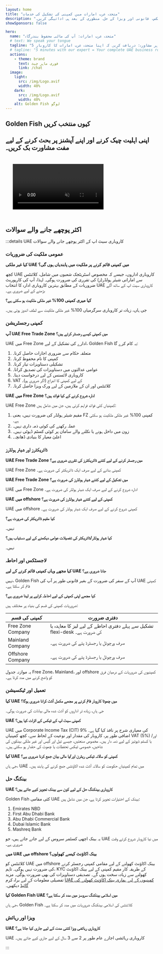 ```yaml
---
layout: home
title: "متحدہ عرب امارات میں کمپنی کی تشکیل کی خدمات"
description: "متحدہ عرب امارات میں ماہر کمپنی کی تشکیل اور معاونت کی خدمات۔ کمپنی کا قیام، بینکنگ، ٹیکس، قانونی اور ویزا کے حل۔ منظوری کے بعد ہی ادائیگی کریں۔"
showSponsors: false

hero:
  name: "متحدہ عرب امارات: آپ کی مالی محفوظ بندرگاہ"
  # text: We speak your tongue
  tagline: "5 منٹ کا ماہر مشاورہ: دریافت کریں کہ اپنا متحدہ عرب امارات کا کاروبار <span class='hl'>خطرے سے پاک</span> کیسے قائم کریں"
  # tagline: "5 minutes with our expert = Your complete UAE business roadmap"
  actions:
    - theme: brand
      text: فوری ماہر چیٹ
      link: /chat
  image:
    light:
      src: /img/Logo.avif
      width: 40%
    dark:
      src: /img/Logo.avif
      width: 40%
    alt: Golden Fish لوگو
---
```


<FeatureBlock :card="{
  title: 'کمپنی کے قیام کی رہنمائی',
  details: '**Free Zone، offshore، Mainland، branch** میں کمپنیاں قائم کرنے کی مکمل رہنمائی۔ \n\n* Free Zones اور Mainland میں 100% غیر ملکی ملکیت دستیاب\n* کم ٹیکس کی شرح - صرف 9% کارپوریٹ ٹیکس\n* کرنسی کنٹرول نہیں - آسان سرمایہ واپسی\n\n[مزید جانیں](/uae-business/offer/company-registration/)',
  link: '/uae-business/offer/company-registration/',
  src: {
    light: '/img/iStock-2051326997.avif',
    dark: '/img/iStock-1448478309.jpg',
    width: '100%'
  },
  inversion: false
}" />

<FeatureBlock :card="{
  title: 'بینکنگ کے حل',
  details: 'متحدہ عرب امارات کے قابل اعتماد بینکوں کے ساتھ آسانی سے کاروباری یا ذاتی بینک اکاؤنٹ کھولیں۔ \n\n* حکومتی منظوریوں کے لیے مکمل PRO خدمات\n* مکمل بینکنگ پیکج کا قیام\n* **96% کامیابی کی شرح**\n\n[مزید جانیں](/uae-business/offer/banking/)',
  link: '/uae-business/offer/banking/',
  src: {
    light: '/img/iStock-2153786564.avif',
    dark: '/img/iStock-2166793628.avif',
    width: '100%'
  },
  inversion: true
}" />

<FeatureBlock :card="{
  title: 'Golden Visa اور رہائش',
  details: 'طویل مدتی رہائش کے لیے متحدہ عرب امارات کا **Golden Visa** آسان درخواست کے عمل کے ساتھ حاصل کریں۔ \n\n* **ہر 6 ماہ میں متحدہ عرب امارات داخل ہونے کی ضرورت نہیں**\n* اہلیت کی شرائط برقرار رکھنے پر تجدید کے اختیار کے ساتھ 10 سال کی مدت\n* 92% کامیابی کی شرح\n\n[مزید جانیں](/uae-business/offer/golden-visa/)',
  link: '/uae-business/offer/golden-visa/',
  src: {
    light: '/img/iStock-1312241253.avif',
    dark: '/img/ILONMASKID.webp',
    width: '100%'
  },
  inversion: false
}" />

<FeatureCards :features="[
  {
    title: 'تعمیل کی خدمات',
    details: 'ہمارے ماہرین آپ کو پیچیدہ متحدہ عرب امارات کے ریگولیٹری تقاضوں کے ذریعے رہنمائی فراہم کرتے ہیں، بشمول ESR رپورٹس اور UBO فائلنگ۔',
    items: [],
    linkText: 'مزید جانیں',
    link: '/uae-business/company-registration/Protect-Your-Business',
    icon: {
      light: '/img/iStock-1299393716.avif',
      dark: '/img/iStock-2149731304.avif',
      alt: 'تعمیل کی خدمات'
    }
  },
  {
    title: 'کارپوریٹ ٹیکس اور VAT',
    details: 'ماہر مشورہ Federal Tax Authority (FTA) کے ساتھ کارپوریٹ ٹیکس اور VAT کی ذمہ داریوں کی تعمیل کو یقینی بناتا ہے۔',
    items: [],
    linkText: 'مزید جانیں',
    link: '/uae-business/company-registration/accounting-legal',
    icon: {
      light: '/img/iStock-1018285934.avif',
      dark: '/img/iStock-584576538.avif',
      alt: 'ٹیکس کی خدمات'
    }
  },
  {
    title: 'قانونی خدمات',
    details: 'قانونی ٹیم M&As، کارپوریٹ تنظیم نو، مالیات، اور تنازعات کے حل کے حوالے سے متحدہ عرب امارات کے قوانین پر مشورہ دیتی ہے۔',
    items: [],
    linkText: 'مزید جانیں',
    link: '/uae-business/company-registration/Protect-Your-Business',
    icon: {
      light: '/img/iStock-650045508.avif',
      dark: '/img/iStock-1498627598.avif',
      alt: 'قانونی خدمات'
    }
  },
  {
    title: 'اکاؤنٹنگ اور تنخواہ',
    details: 'ہمارے اکاؤنٹنٹس مالیات کا انتظام کرتے ہیں، بک کیپنگ، تطبیق، تنخواہ، اور آڈٹ سپورٹ فراہم کرتے ہیں، جو ملازمت کی لاگت بچاتا ہے۔',
    items: [],
    linkText: 'مزید جانیں',
    link: '/resources/contacts',
    icon: {
      light: '/img/iStock-1022793868.avif',
      dark: '/img/iStock-1320130292.jpg',
      alt: 'اکاؤنٹنگ کی خدمات'
    }
  },
]" />

## Golden Fish کیوں منتخب کریں

<BenefitsList :features="[
  {
    icon: '🏢',
    title: 'مقامی UAE مہارت',
    text: 'دبئی میں مخصوص ماہرین عمل کے ہر قدم میں ماہرانہ رہنمائی فراہم کرتے ہیں۔'
  },
  {
    icon: '📊',
    title: 'ثابت شدہ کامیابی کی شرح',
    text: 'ہماری پریمیم پروسیسنگ کے ذریعے جاری کردہ سینکڑوں ویزا، بینک اکاؤنٹس، اور کمپنی رجسٹریشنز کے ساتھ 90% سے زیادہ منظوری کی شرح۔'
  },
  {
    icon: '💸',
    title: '**کامیابی پر مبنی فیس**',
    text: '[صرف منظوری کے بعد ادائیگی کریں](/uae-business/benefits/success-based-fees)۔ کوئی چھپی ہوئی لاگت کے بغیر مکمل شفافیت۔'
  },
]" />

## اپنی اہلیت چیک کرنے اور اپنے آپشنز پر بحث کرنے کے لیے مفت مشاورت بک کریں۔

<video autoplay muted playsinline style="padding: 24px">
  <source src="/img/iStock-2185906461.mp4" type="video/mp4">
</video>

<ContactForm buttonText="ماہر سے بات کریں" />

## اکثر پوچھے جانے والے سوالات

:::details UAE کاروباری سیٹ اپ کے اکثر پوچھے جانے والے سوالات

### عمومی ملکیت کی ضروریات

**کیا غیر ملکی UAE میں کمپنی قائم کرنے پر ملکیت میں پابندیاں ہوں گی؟**

کچھ UAE کاروباری اداروں، جیسے کہ مخصوص اسٹریٹجک شعبوں میں شامل، کلائنٹس سے اماراتی شیئر ہولڈر(ز) کی تقرری کی ضرورت ہوگی۔ لہذا، آپ کی کارپوریٹ ضروریات کے مطابق بہترین کاروباری ادارہ کا انتخاب UAE کاروباری سیٹ اپ کے ساتھ آگے بڑھنے کے لیے ضروری ہے۔

**کیا میری کمپنی 100% غیر ملکی ملکیت ہو سکتی ہے؟**

جی ہاں، زیادہ تر کاروباری سرگرمیاں 100% غیر ملکی ملکیت سے لطف اندوز ہوتی ہیں۔

### کمپنی رجسٹریشن

**آپ UAE Free Trade Zone میں کمپنی کیسے رجسٹر کرتے ہیں؟**

UAE میں Free Zone ادارے کی تشکیل کے لیے، Golden Fish یہ کام کرے گا:

1. متعلقہ حکام سے ضروری اجازات حاصل کرنا۔
2. کمپنی کا نام محفوظ کرنا۔
3. تشکیلی دستاویزات تیار کرنا۔
4. عوامی عدالتوں میں دستاویزات کی تصدیق کرانا۔
5. کاروباری لائسنس کے لیے درخواست دینا۔
6. VAT کے لیے کمپنی کا اندراج (اگر ضروری ہو)۔
7. کلائنٹس اور ان کے ملازمین کے لیے ورک ویزا حاصل کرنا۔

**UAE میں Free Zone ادارہ شروع کرنے کے کیا فوائد ہیں؟**

UAE Free Zone کمپنیاں کئی فوائد فراہم کرتی ہیں، جن میں شامل ہیں:

1. مقیم شیئر ہولڈر کی ضرورت نہیں، یعنی FZ کمپنی 100% غیر ملکی ملکیت ہو سکتی ہے۔
2. عملہ رکھنے کی کوئی ذمہ داری نہیں۔
3. زون میں داخل ہونے یا نکلنے والے سامان پر کوئی کسٹم ڈیوٹی نہیں۔
4. اعلیٰ معیار کا بنیادی ڈھانچہ۔

### ڈائریکٹرز اور شیئر ہولڈرز

**UAE Free Trade Zone میں رجسٹر کرنے کے لیے کتنے ڈائریکٹرز کی تقرری ضروری ہے؟**

UAE Free Zone کمپنی بنانے کے لیے صرف ایک ڈائریکٹر کی ضرورت ہے۔

**UAE Free Trade Zone میں تشکیل کے لیے کتنے شیئر ہولڈرز کی ضرورت ہے؟**

UAE میں Free Zone ادارہ شروع کرنے کے لیے صرف ایک شیئر ہولڈر کی ضرورت ہے۔

**UAE میں offshore کمپنی کے لیے کتنے شیئر ہولڈرز کی ضرورت ہے؟**

UAE میں offshore کمپنی شروع کرنے کے لیے صرف ایک شیئر ہولڈر کی ضرورت ہے۔

**کیا مقیم ڈائریکٹر کی ضرورت ہے؟**

نہیں۔

**کیا شیئر ہولڈر/ڈائریکٹر کی تفصیلات عوامی دیکھنے کے لیے دستیاب ہیں؟**

نہیں۔

### لاجسٹکس اور احاطہ

**کیا مجھے وہاں کمپنی قائم کرنے کے لیے UAE جانا ضروری ہے؟**

نہیں، Golden Fish آپ کے سفر کی ضرورت کے بغیر قانونی طور پر آپ کی UAE کمپنی قائم کر سکتا ہے۔

**کیا مجھے اپنی کمپنی کے لیے احاطہ کرایے پر لینا ضروری ہے؟**

ضروریات کمپنی کی قسم کی بنیاد پر مختلف ہیں:

| کمپنی کی قسم      | دفتری ضرورت                                                               |
| ----------------- | ------------------------------------------------------------------------- |
| Free Zone Company | تشکیل سے پہلے دفتری احاطے کے لیے لیز کا معاہدہ یا flexi-desk کی ضرورت ہے۔ |
| Mainland Company  | صرف ورچوئل یا رجسٹرڈ پتے کی ضرورت ہے۔                                     |
| Offshore Company  | صرف ورچوئل یا رجسٹرڈ پتے کی ضرورت ہے۔                                     |

یہ موازنہ جدول Free Zone، Mainland، اور offshore کمپنیوں کی ضروریات کے درمیان فرق کو واضح کرنے میں مدد کرتا ہے۔

### تعمیل اور ٹیکسیشن

**کیا UAE میں چھوٹا کاروبار قائم کرنے پر مجھے مکمل آڈٹ کرانا ضروری ہوگا؟**

جی ہاں، زیادہ تر اداروں کو آڈٹ شدہ مالی بیانات کی ضرورت ہوگی۔

**UAE کمپنی سیٹ اپ کے ٹیکس کے اثرات کیا ہیں؟**

UAE میں Corporate Income Tax (CIT) 9% کی معیاری شرح پر نافذ کیا گیا ہے۔ اضافی طور پر، کاروبار کی مقدار اور نوعیت کے لحاظ سے، کچھ کمپنیاں VAT (5%) اور/یا کسٹم ڈیوٹیز کے لیے ذمہ دار ہیں۔ مخصوص صنعتیں، جیسے تیل اور گیس اور غیر ملکی بینکوں کی شاخیں، خصوصی ٹیکس تحفظات یا چھوٹ کی حقدار ہو سکتی ہیں۔

**کیا UAE کمپنی کو سالانہ ٹیکس ریٹرن اور/یا مالی بیان جمع کرنا ضروری ہے؟**

جی ہاں، UAE میں تمام کمپنیاں حکومت کو سالانہ آڈٹ شدہ اکاؤنٹس جمع کرنے کی پابند ہیں۔

### بینکنگ حل

**UAE کاروباری بینکنگ حل کے لیے کون سے بینک تجویز کیے جاتے ہیں؟**

Golden Fish کئی مقامی UAE بینک کے اختیارات تجویز کرتا ہے، جن میں شامل ہیں:

1. Emirates NBD
2. First Abu Dhabi Bank
3. Abu Dhabi Commercial Bank
4. Dubai Islamic Bank
5. Mashreq Bank

یہ بینک اچھی کسٹمر سروس کے لیے جانے جاتے ہیں، جو UAE میں نیا کاروبار شروع کرتے وقت ضروری ہے۔

**میں UAE میں offshore بینک اکاؤنٹ کیسے کھولوں؟**

کلائنٹس کو UAE میں offshore بینک اکاؤنٹ کھولنے کے لیے مقامی کمپنی رجسٹر کرنے کی ضرورت نہیں ہوگی۔ تاہم، KYC کے طریقہ کار مقیم کمپنی کے لیے بینک اکاؤنٹ کھولنے سے زیادہ سخت ہوں گے۔ تصدیقی دستاویزات کی بھی ضرورت ہوگی۔ مزید تفصیلی معلومات کے لیے براہ کرم [UAE کمپنیوں کے لیے ہماری بینک اکاؤنٹ کھولنے کی گائیڈ](./uae-business/company-registration/banking) دیکھیں۔

**کیا Golden Fish UAE میں اسلامی بینکنگ سروسز میں مدد کر سکتا ہے؟**

جی ہاں، Golden Fish کلائنٹس کی اسلامی بینکنگ ضروریات میں مدد کر سکتا ہے۔

### ویزا اور رہائش

**UAE کاروباری رہائشی ویزا کتنی مدت کے لیے جاری کیا جاتا ہے؟**

UAE کاروباری رہائشی اجازے عام طور پر 2 سے 3 سال کے لیے جاری کیے جاتے ہیں۔

:::

